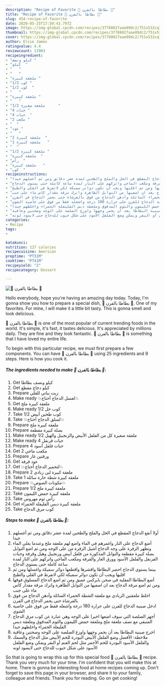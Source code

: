 ```yaml
---
description: "Recipe of Favorite 🥔 بطاطا بالفرن 🍗"
title: "Recipe of Favorite 🥔 بطاطا بالفرن 🍗"
slug: 454-recipe-of-favorite
date: 2020-05-25T17:50:43.797Z
image: https://img-global.cpcdn.com/recipes/37788027aae09dc2/751x532cq70/الصورة-الرئيسية-لوصفة🥔-بطاطا-بالفرن-🍗.jpg
thumbnail: https://img-global.cpcdn.com/recipes/37788027aae09dc2/751x532cq70/الصورة-الرئيسية-لوصفة🥔-بطاطا-بالفرن-🍗.jpg
cover: https://img-global.cpcdn.com/recipes/37788027aae09dc2/751x532cq70/الصورة-الرئيسية-لوصفة🥔-بطاطا-بالفرن-🍗.jpg
author: Elsie James
ratingvalue: 4.4
reviewcount: 13903
recipeingredient:
- "كيلو ونصف "
- "كيلو  "
- "   "
- "   "
- "ملعقة كبيرة "
- "1/2 كوب "
- "1/2 كوب  "
- "   "
- "ملعقة كبيرة "
- "   "
- "1/2 ملعقة صغيرة      "
- "4 حبات "
- "4 حبات  "
- "2 مكعب "
- "  "
- "عود "
- "   "
- "2 ملعقة كبيرة  "
- "1 ملعقة كبيرة   "
- "  "
- "1/2 ملعقة كبيرة "
- "ملعقة كبيرة  "
- "رأس  "
- "ملعقة كبيرة   "
- "كوب  "
recipeinstructions:
- "أولا أنقع الدجاج المقطع في الخل والملح والطحين لمدة عشر دقائق ومن ثم أغسلهم جيدا"
- "أضع الدجاج على النار واغمرهم في الماء واضع لهم ملعقة ملح وعندما يغلي الماء وتظهر الزفرة على وجه الدجاج أشيل الزفرة من على الوجه ومن ثم اضع التوابل بصلة كبيرة مقطعة والتوابل المذكورة من فلفل أبيض وزنجبيل وهيل وقرفة وحبات القرنفل والفلفل الأسود وورق الغار والقرفة ومكعب الماجي واتركهم على النار لمدة ساعة كاملة حتى يستوي الدجاج"
- "بينما يستوي الدجاج احضر البطاطا واقشرها واقطعها دوائر سميكة واغسلها ومن ثم اقليها ويجب أن تكون دوائر سميكة لكي لاتفرط في القلي والطبخ"
- "أضع البطاطا المقلية في صحن بايركس عميق ومن ثم اضع الدجاج المسلوق فوقها ومن ثم اضع مرقة الدجاج بعد ان اصفيها من التوابل الظاهرة واترك مرقة مقدار كاس ماء على جنب"
- "اخلط ملعقتين الزبادي مع ملعقة الشطة الحمراء السائلة وأدهن الدجاج من فوق بالفرشاة حتى يحمر الدجاج في الفرن"
- "ادخل صينية الدجاج للفرن على حرارة 180 درجة واشعله فقط من فوق على خاصية الشوي"
- "أجهز الصلصة التي سوف اضعها اخيرا على الوجه وهي عبارة عن كوب مرق الدجاج المتبقي مع نصف ملعقة ملح وملعقة حمض الليمون والثوم المدقوق وملعقة دبس الفليفلة الحمراء واخلطهم جيدا"
- "اخرج صينية البطاطا بعد أن يحمر وجهها واوزع الصلصة على الوجه وصحتين وعافية"
- "ملاحظة: الأفضل وضع الفلفل الأبيض البودرة للحم الأبيض مثل الدجاج والسمك والفلفل الأسود البودرة للحم الأحمر مثل لحم الغنم أو البقر ويمكن وضع الفلفل الأسود على شكل حبوب للدجاج حتى لايسود لونه"
categories:
- Recipe
tags:
- 

katakunci:  
nutrition: 127 calories
recipecuisine: American
preptime: "PT31M"
cooktime: "PT41M"
recipeyield: "2"
recipecategory: Dessert

---
```



![🥔 بطاطا بالفرن 🍗](https://img-global.cpcdn.com/recipes/37788027aae09dc2/751x532cq70/الصورة-الرئيسية-لوصفة🥔-بطاطا-بالفرن-🍗.jpg)

Hello everybody, hope you're having an amazing day today. Today, I'm gonna show you how to prepare a special dish, 🥔 بطاطا بالفرن 🍗. One of my favorites. For mine, I will make it a little bit tasty. This is gonna smell and look delicious.



🥔 بطاطا بالفرن 🍗 is one of the most popular of current trending foods in the world. It's simple, it's fast, it tastes delicious. It's appreciated by millions daily. They are fine and they look fantastic. 🥔 بطاطا بالفرن 🍗 is something that I have loved my entire life.


To begin with this particular recipe, we must first prepare a few components. You can have 🥔 بطاطا بالفرن 🍗 using 25 ingredients and 9 steps. Here is how you cook it.

<!--inarticleads1-->

##### The ingredients needed to make 🥔 بطاطا بالفرن 🍗:

1. Get كيلو ونصف بطاطا
1. Get كيلو دجاج مقطع
1. Prepare  زيت نباتي للقلي
1. Make ready  💥لغسل الدجاج أحتاج💥
1. Get ملعقة كبيرة ملح
1. Make ready 1/2 كوب خل
1. Take 1/2 كوب طحين أبيض
1. Take  💥لسلق الدجاج أحتاج💥
1. Prepare ملعقة كبيرة ملح
1. Prepare  بصلة كبيرة مقطعة
1. Make ready 1/2 ملعقة صغيرة كل من الفلفل الأبيض والزنجبيل والهيل
1. Make ready 4 حبات قرنفل
1. Prepare 4 حبات فلفل أسود
1. Get 2 مكعب ماجي
1. Prepare  ورقتين غار
1. Get عود قرفة
1. Get  💥لتحمير الدجاج أحتاج💥
1. Prepare 2 ملعقة كبيرة لبن زبادي
1. Take 1 ملعقة كبيرة شطة حارة سائلة
1. Prepare  💥مكونات الصوص💥
1. Prepare 1/2 ملعقة كبيرة ملح
1. Take ملعقة كبيرة حمض الليمون
1. Take رأس ثوم مهروس
1. Get ملعقة كبيرة دبس الفليفلة الحمراء
1. Take كوب مرق الدجاج




<!--inarticleads2-->

##### Steps to make 🥔 بطاطا بالفرن 🍗:

1. أولا أنقع الدجاج المقطع في الخل والملح والطحين لمدة عشر دقائق ومن ثم أغسلهم جيدا
1. أضع الدجاج على النار واغمرهم في الماء واضع لهم ملعقة ملح وعندما يغلي الماء وتظهر الزفرة على وجه الدجاج أشيل الزفرة من على الوجه ومن ثم اضع التوابل بصلة كبيرة مقطعة والتوابل المذكورة من فلفل أبيض وزنجبيل وهيل وقرفة وحبات القرنفل والفلفل الأسود وورق الغار والقرفة ومكعب الماجي واتركهم على النار لمدة ساعة كاملة حتى يستوي الدجاج
1. بينما يستوي الدجاج احضر البطاطا واقشرها واقطعها دوائر سميكة واغسلها ومن ثم اقليها ويجب أن تكون دوائر سميكة لكي لاتفرط في القلي والطبخ
1. أضع البطاطا المقلية في صحن بايركس عميق ومن ثم اضع الدجاج المسلوق فوقها ومن ثم اضع مرقة الدجاج بعد ان اصفيها من التوابل الظاهرة واترك مرقة مقدار كاس ماء على جنب
1. اخلط ملعقتين الزبادي مع ملعقة الشطة الحمراء السائلة وأدهن الدجاج من فوق بالفرشاة حتى يحمر الدجاج في الفرن
1. ادخل صينية الدجاج للفرن على حرارة 180 درجة واشعله فقط من فوق على خاصية الشوي
1. أجهز الصلصة التي سوف اضعها اخيرا على الوجه وهي عبارة عن كوب مرق الدجاج المتبقي مع نصف ملعقة ملح وملعقة حمض الليمون والثوم المدقوق وملعقة دبس الفليفلة الحمراء واخلطهم جيدا
1. اخرج صينية البطاطا بعد أن يحمر وجهها واوزع الصلصة على الوجه وصحتين وعافية
1. ملاحظة: الأفضل وضع الفلفل الأبيض البودرة للحم الأبيض مثل الدجاج والسمك والفلفل الأسود البودرة للحم الأحمر مثل لحم الغنم أو البقر ويمكن وضع الفلفل الأسود على شكل حبوب للدجاج حتى لايسود لونه




So that is going to wrap this up for this special food 🥔 بطاطا بالفرن 🍗 recipe. Thank you very much for your time. I'm confident that you will make this at home. There is gonna be interesting food at home recipes coming up. Don't forget to save this page in your browser, and share it to your family, colleague and friends. Thank you for reading. Go on get cooking!
